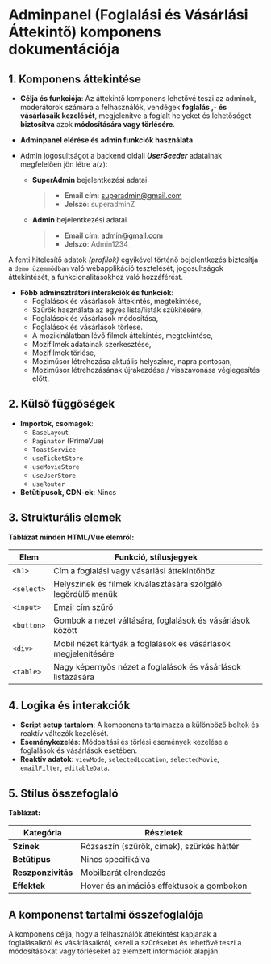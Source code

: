 # **Adminpanel (Foglalási és Vásárlási Áttekintő) komponens dokumentációja**

## **1. Komponens áttekintése**
- **Célja és funkciója**: Az áttekintő komponens lehetővé teszi az adminok, moderátorok számára a felhasználók, vendégek **foglalás ,- és vásárlásaik** **kezelését**, megjelenítve a foglalt helyeket és lehetőséget **biztosítva** azok **módosítására vagy törlésére**.

- **Adminpanel elérése és admin funkciók használata**
- Admin jogosultságot a backend oldali ***UserSeeder*** adatainak megfelelően jön létre a(z):
  
  - **SuperAdmin** bejelentkezési adatai
    > - **Email cím**: superadmin@gmail.com
    > - **Jelszó**: superadminZ
  
  - **Admin** bejelentkezési adatai
    > - **Email cím**: admin@gmail.com
    > - **Jelszó**: Admin1234_

A fenti hitelesítő adatok *(profilok)* egyikével történő bejelentkezés biztosítja a `demo üzemmódban` való webapplikáció tesztelését, jogosultságok áttekintését, a funkcionalitásokhoz való hozzáférést.

- **Főbb adminsztrátori interakciók és funkciók**:
  - Foglalások és vásárlások áttekintés, megtekintése,
  - Szűrők használata az egyes lista/listák szűkítésére,
  - Foglalások és vásárlások módosítása,
  - Foglalások és vásárlások törlése.
  - A mozikínálatban lévő filmek áttekintés, megtekintése,
  - Mozifilmek adatainak szerkesztése,
  - Mozifilmek törlése,
  - Moziműsor létrehozása aktuális helyszínre, napra pontosan,
  - Moziműsor létrehozásának újrakezdése / visszavonása véglegesítés előtt.

## **2. Külső függőségek**
- **Importok, csomagok**:
  - `BaseLayout`
  - `Paginator` (PrimeVue)
  - `ToastService`
  - `useTicketStore`
  - `useMovieStore`
  - `useUserStore`
  - `useRouter`
- **Betűtípusok, CDN-ek**: Nincs

## **3. Strukturális elemek**
**Táblázat minden HTML/Vue elemről:**

| **Elem**   | **Funkció, stílusjegyek**                                      |
| ---------- | -------------------------------------------------------------- |
| `<h1>`     | Cím a foglalási vagy vásárlási áttekintőhöz                    |
| `<select>` | Helyszínek és filmek kiválasztására szolgáló legördülő menük   |
| `<input>`  | Email cím szűrő                                                |
| `<button>` | Gombok a nézet váltására, foglalások és vásárlások között      |
| `<div>`    | Mobil nézet kártyák a foglalások és vásárlások megjelenítésére |
| `<table>`  | Nagy képernyős nézet a foglalások és vásárlások listázására    |

## **4. Logika és interakciók**
- **Script setup tartalom**: A komponens tartalmazza a különböző boltok és reaktív változók kezelését.
- **Eseménykezelés**: Módosítási és törlési események kezelése a foglalások és vásárlások esetében.
- **Reaktív adatok**: `viewMode`, `selectedLocation`, `selectedMovie`, `emailFilter`, `editableData`.

## **5. Stílus összefoglaló**
**Táblázat:**

| **Kategória**      | **Részletek**                             |
| ------------------ | ----------------------------------------- |
| **Színek**         | Rózsaszín (szűrők, címek), szürkés háttér |
| **Betűtípus**      | Nincs specifikálva                        |
| **Reszponzivitás** | Mobilbarát elrendezés                     |
| **Effektek**       | Hover és animációs effektusok a gombokon  |

## **A komponenst tartalmi összefoglalója**
A komponens célja, hogy a felhasználók áttekintést kapjanak a foglalásaikról és vásárlásaikról, kezeli a szűréseket és lehetővé teszi a módosításokat vagy törléseket az elemzett információk alapján.